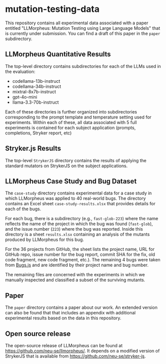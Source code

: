 # mutation-testing-data

This repository contains all experimental data associated with a paper entitled "LLMorpheus: Mutation Testing using Large Language Models" that is currently under submission. You can find a draft of this paper in the `paper` subdirectory.

## LLMorpheus Quantitative Results

The top-level directory contains subdirectories for each of the LLMs used in the evaluation:
  - codellama-13b-instruct
  - codellama-34b-instruct
  - mixtral-8x7b-instruct
  - gpt-4o-mini
  - llama-3.3-70b-instruct

Each of these directories is further organized into subdirectories corresponding to the prompt template and temperature setting used for experiments. Within each of these, all data associated with 5 full experiments is contained for each subject application (prompts, completions, Stryker report, etc)

## Stryker.js Results

The top-level `StrykerJS` directory contains the results of applying the standard mutators on StrykerJS on the subject applications.

## LLMorpheus Case Study and Bug Dataset

The `case-study` directory contains experimental data for a case study in which LLMorpheus was applied to 40 real-world bugs. The directory contains an Excel sheet `case-study-results.xlsx` that provides details for each of the bugs. 

For each bug, there is a subdirectory (e.g., `fast-glob-223`) where the name reflects the name of the project in which the bug was found (`fast-glob`), and the issue number (`223`) where the bug was reported. Inside this directory is a sheet `results.xlsx` containing an analysis of the mutants produced by LLMorpheus for this bug.

For the 36 projects from GitHub, the sheet lists the project name, URL for GitHub repo, issue number for the bug report, commit SHA for the fix, old code fragment, new code fragment, etc.).  The remaining 4 bugs were taken from [Bugs.js](https://bugsjs.github.io/) and are identified by their project name and bug number. 

The remaining files are concerned with the experiments in which we manually inspected and classified a subset of the surviving mutants.

## Paper

The `paper` directory contains a paper about our work. An extended version can also be found that that includes an appendix with additional experimental results based on the data in this repository.

## Open source release

The open-source release of LLMorpheus can be found at https://github.com/neu-se/llmorpheus/. It depends on a modified version of StrykerJS that is available from https://github.com/neu-se/stryker-js.